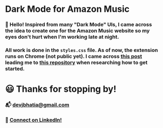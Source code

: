# Dark Mode for Amazon Music
### :wave: Hello! Inspired from many "Dark Mode" UIs, I came across the idea to create one for the Amazon Music website so my eyes don't hurt when I'm working late at night.

### All work is done in the `styles.css` file. As of now, the extension runs on Chrome (not public yet). I came across [this post](https://blog.lateral.io/2016/04/create-chrome-extension-modify-websites-html-css/) leading me to [this repository](https://blog.lateral.io/2016/04/create-chrome-extension-modify-websites-html-css/) when researching how to get started.

# :smiley: Thanks for stopping by!
### :mailbox_with_mail: [devjbhatia@gmail.com](devjbhatia@gmail.com)
### :handshake: [Connect on LinkedIn!](https://www.linkedin.com/in/dev-bhatia/)
